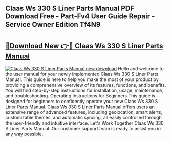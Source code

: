 ## Claas Ws 330 S Liner Parts Manual PDF Download Free - Part-Fv4 User Guide Repair - Service Owner Edition Tf4N9

# <h2><a href="http://bc8262.oget.top/?id=Claas+Ws+330+S+Liner+Parts+Manual">🔗Download New 👉🔴 Claas Ws 330 S Liner Parts Manual</a></h2>

[![Claas Ws 330 S Liner Parts Manual new download](https://i.imgur.com/5g1atiW.png)](http://bc8262.oget.top/?id=Claas+Ws+330+S+Liner+Parts+Manual)
Hello and welcome to the user manual for your newly implemented Claas Ws 330 S Liner Parts Manual. This guide is here to help you make the most of your product by providing a comprehensive overview of its features, functions, and benefits. You will find step-by-step instructions for installation, usage, maintenance, and troubleshooting. Operating Instructions for Beginners This guide is designed for beginners to confidently operate your new Claas Ws 330 S Liner Parts Manual. Claas Ws 330 S Liner Parts Manual offers users an extensive range of advanced features, including geolocation, smart alerts, customizable themes, and automatic syncing, all easily controlled through the user-friendly and intuitive interface. Let's Work Together Claas Ws 330 S Liner Parts Manual. Our customer support team is ready to assist you in any way possible.
